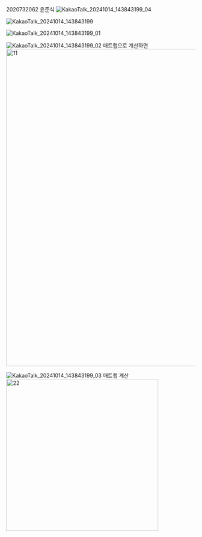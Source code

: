 2020732062 윤준식 
![KakaoTalk_20241014_143843199_04](https://github.com/user-attachments/assets/106528aa-d6af-4079-81df-b1e2069841c4)

![KakaoTalk_20241014_143843199](https://github.com/user-attachments/assets/0db354e1-3d6c-4076-bf0d-a72e26623a19)

![KakaoTalk_20241014_143843199_01](https://github.com/user-attachments/assets/9beb0ca4-a7f3-422f-8ce7-53e955fddc30)

![KakaoTalk_20241014_143843199_02](https://github.com/user-attachments/assets/fd19c0f5-b412-4d5a-92ff-703caa7149f8)
매트랩으로 계산하면 
<img width="844" alt="11" src="https://github.com/user-attachments/assets/c67e8b67-b901-4d83-b261-0ce4605b14ce">


![KakaoTalk_20241014_143843199_03](https://github.com/user-attachments/assets/7377efeb-6c79-41d2-ae2b-d14f29f3b1dc)
매트랩 계산 
<img width="404" alt="22" src="https://github.com/user-attachments/assets/482c1b27-ff9f-40cb-a716-beff5e85579b">
